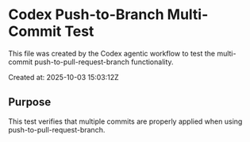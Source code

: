 # Codex Push-to-Branch Multi-Commit Test

This file was created by the Codex agentic workflow to test the multi-commit push-to-pull-request-branch functionality.

Created at: 2025-10-03 15:03:12Z

## Purpose
This test verifies that multiple commits are properly applied when using push-to-pull-request-branch.
